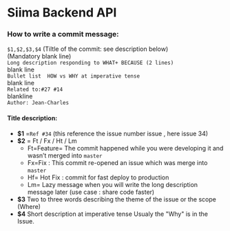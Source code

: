# Siima Backend API

### How to write a commit message:

`$1,$2,$3,$4` (Tiltle of the commit: see description below)
<br>(Mandatory blank line)
<br> `Long description responding to WHAT+ BECAUSE (2 lines)`
<br>blank line
<br> `Bullet list  HOW vs WHY at imperative tense`
<br>blank line
<br>`Related to:#27 #14`
<br>blankline
<br>`Author: Jean-Charles`

#### Title description:
* **$1** =`Ref #34`  (this reference the issue number issue , here issue 34)
* **$2** = Ft / Fx / Ht / Lm
  * Ft=Feature= The commit happened while you were developing it and wasn’t merged into `master`
  * Fx=Fix : This commit re-opened an issue which was merge into `master`
  * Hf= Hot Fix : commit for fast deploy to production
  * Lm= Lazy message when you will write the long description message later (use case : share code faster)
* **$3** Two to three words describing the theme of the issue or the scope (Where)
* **$4** Short description at imperative tense
Usualy the "Why" is in the Issue.

